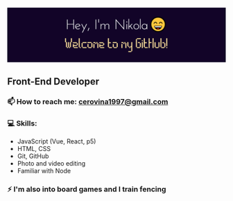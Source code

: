 ![Banner](images/picGitNC.jpg)
## Front-End Developer

### 📫 How to reach me: cerovina1997@gmail.com

### 💻 Skills:
- JavaScript (Vue, React, p5)
- HTML, CSS
- Git, GitHub
- Photo and video editing
- Familiar with Node

### ⚡ I'm also into board games and I train fencing
